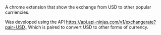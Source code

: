 A chrome extension that show the exchange from USD to other popular curriencies.

Was developed using the API https://api.api-ninjas.com/v1/exchangerate?pair=USD_
Which is paired to convert USD to other forms of currency.
